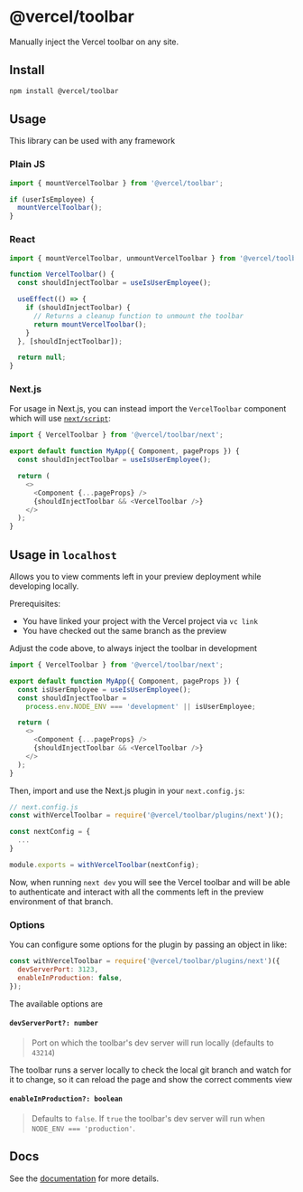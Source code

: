 # @vercel/toolbar

Manually inject the Vercel toolbar on any site.

## Install

```sh
npm install @vercel/toolbar
```

## Usage

This library can be used with any framework

### Plain JS

```js
import { mountVercelToolbar } from '@vercel/toolbar';

if (userIsEmployee) {
  mountVercelToolbar();
}
```

### React

```js
import { mountVercelToolbar, unmountVercelToolbar } from '@vercel/toolbar';

function VercelToolbar() {
  const shouldInjectToolbar = useIsUserEmployee();

  useEffect(() => {
    if (shouldInjectToolbar) {
      // Returns a cleanup function to unmount the toolbar
      return mountVercelToolbar();
    }
  }, [shouldInjectToolbar]);

  return null;
}
```

### Next.js

For usage in Next.js, you can instead import the `VercelToolbar` component which will use [`next/script`](https://nextjs.org/docs/api-reference/next/script):

```js
import { VercelToolbar } from '@vercel/toolbar/next';

export default function MyApp({ Component, pageProps }) {
  const shouldInjectToolbar = useIsUserEmployee();

  return (
    <>
      <Component {...pageProps} />
      {shouldInjectToolbar && <VercelToolbar />}
    </>
  );
}
```

## Usage in `localhost`

Allows you to view comments left in your preview deployment while developing locally.

Prerequisites:

- You have linked your project with the Vercel project via `vc link`
- You have checked out the same branch as the preview

Adjust the code above, to always inject the toolbar in development

```js
import { VercelToolbar } from '@vercel/toolbar/next';

export default function MyApp({ Component, pageProps }) {
  const isUserEmployee = useIsUserEmployee();
  const shouldInjectToolbar =
    process.env.NODE_ENV === 'development' || isUserEmployee;

  return (
    <>
      <Component {...pageProps} />
      {shouldInjectToolbar && <VercelToolbar />}
    </>
  );
}
```

Then, import and use the Next.js plugin in your `next.config.js`:

```js
// next.config.js
const withVercelToolbar = require('@vercel/toolbar/plugins/next')();

const nextConfig = {
  ...
}

module.exports = withVercelToolbar(nextConfig);
```

Now, when running `next dev` you will see the Vercel toolbar and will be able to authenticate and interact with all the comments left in the preview environment of that branch.

### Options

You can configure some options for the plugin by passing an object in like:

```js
const withVercelToolbar = require('@vercel/toolbar/plugins/next')({
  devServerPort: 3123,
  enableInProduction: false,
});
```

The available options are

#### `devServerPort?: number`

> Port on which the toolbar's dev server will run locally (defaults to `43214`)

The toolbar runs a server locally to check the local git branch and watch for it to change, so it can reload the page and show the correct comments view

#### `enableInProduction?: boolean`

> Defaults to `false`. If `true` the toolbar's dev server will run when `NODE_ENV === 'production'`.

## Docs

See the [documentation](https://vercel.com/docs/workflow-collaboration/comments/in-production-and-localhost) for more details.
